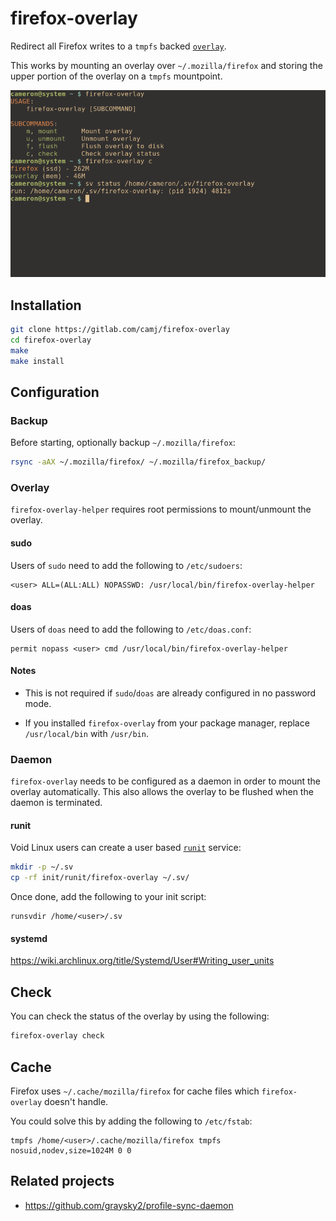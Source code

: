 # firefox-overlay

Redirect all Firefox writes to a `tmpfs` backed [`overlay`](https://docs.kernel.org/filesystems/overlayfs.html).

This works by mounting an overlay over `~/.mozilla/firefox` and storing the upper portion of the overlay on a `tmpfs` mountpoint.

![Usage](usage.png)

## Installation

```sh
git clone https://gitlab.com/camj/firefox-overlay
cd firefox-overlay
make
make install
```

## Configuration

### Backup

Before starting, optionally backup `~/.mozilla/firefox`:

```sh
rsync -aAX ~/.mozilla/firefox/ ~/.mozilla/firefox_backup/
```

### Overlay

`firefox-overlay-helper` requires root permissions to mount/unmount the overlay.

#### sudo

Users of `sudo` need to add the following to `/etc/sudoers`:

```
<user> ALL=(ALL:ALL) NOPASSWD: /usr/local/bin/firefox-overlay-helper
```

#### doas

Users of `doas` need to add the following to `/etc/doas.conf`:

```
permit nopass <user> cmd /usr/local/bin/firefox-overlay-helper
```

#### Notes

* This is not required if `sudo`/`doas` are already configured in no password mode.

* If you installed `firefox-overlay` from your package manager, replace `/usr/local/bin` with `/usr/bin`.

<!-- ## Usage

```
USAGE:
    firefox-overlay [SUBCOMMAND]

SUBCOMMANDS:
    m, mount      Mount overlay
    u, unmount    Unmount overlay
    f, flush      Flush overlay to disk
    c, check      Check overlay status
``` -->

### Daemon

`firefox-overlay` needs to be configured as a daemon in order to mount the overlay automatically. This also allows the overlay to be flushed when the daemon is terminated.

#### runit

Void Linux users can create a user based [`runit`](http://smarden.org/runit/) service:

```sh
mkdir -p ~/.sv
cp -rf init/runit/firefox-overlay ~/.sv/
```

Once done, add the following to your init script:

```
runsvdir /home/<user>/.sv
```

#### systemd

<!-- TODO - add systemd user unit files to repository -->

https://wiki.archlinux.org/title/Systemd/User#Writing_user_units

## Check

You can check the status of the overlay by using the following:

```sh
firefox-overlay check
```

## Cache

Firefox uses `~/.cache/mozilla/firefox` for cache files which `firefox-overlay` doesn't handle.

You could solve this by adding the following to `/etc/fstab`:

```
tmpfs /home/<user>/.cache/mozilla/firefox tmpfs nosuid,nodev,size=1024M 0 0
```

## Related projects

* https://github.com/graysky2/profile-sync-daemon
